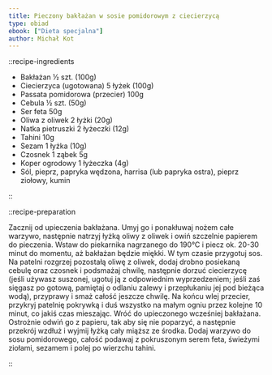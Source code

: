 ```yaml
---
title: Pieczony bakłażan w sosie pomidorowym z ciecierzycą
type: obiad
ebook: ["Dieta specjalna"]
author: Michał Kot
---
```


::recipe-ingredients

- Bakłażan ½ szt. (100g)
- Ciecierzyca (ugotowana) 5 łyżek (100g)
- Passata pomidorowa (przecier) 100g
- Cebula ½ szt. (50g)
- Ser feta 50g
- Oliwa z oliwek 2 łyżki (20g)
- Natka pietruszki 2 łyżeczki (12g)
- Tahini 10g
- Sezam 1 łyżka (10g)
- Czosnek 1 ząbek 5g
- Koper ogrodowy 1 łyżeczka (4g)
- Sól, pieprz, papryka wędzona, harrisa (lub papryka ostra), pieprz ziołowy, kumin

::

::recipe-preparation

Zacznij od upieczenia bakłażana. Umyj go i ponakłuwaj nożem całe warzywo, następnie natrzyj łyżką oliwy z oliwek i owiń szczelnie papierem do pieczenia. Wstaw do piekarnika nagrzanego do 190°C i piecz ok. 20-30 minut do momentu, aż bakłażan będzie miękki. W tym czasie przygotuj sos. Na patelni rozgrzej pozostałą oliwę z oliwek, dodaj drobno posiekaną cebulę oraz czosnek i podsmażaj chwilę, następnie dorzuć ciecierzycę (jeśli używasz suszonej, ugotuj ją z odpowiednim wyprzedzeniem; jeśli zaś sięgasz po gotową, pamiętaj o odlaniu zalewy i przepłukaniu jej pod bieżąca wodą), przyprawy i smaż całość jeszcze chwilę. Na końcu wlej przecier, przykryj patelnię pokrywką i duś wszystko na małym ogniu przez kolejne 10 minut, co jakiś czas mieszając. Wróć do upieczonego wcześniej bakłażana. Ostrożnie odwiń go z papieru, tak aby się nie poparzyć, a następnie przekrój wzdłuż i wyjmij łyżką cały miąższ ze środka. Dodaj warzywo do sosu pomidorowego, całość podawaj z pokruszonym serem feta, świeżymi ziołami, sezamem i polej po wierzchu tahini.

::